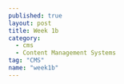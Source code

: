 ```yaml
---
published: true
layout: post
title: Week 1b
category: 
  - cms
  - Content Management Systems
tag: "CMS"
name: "week1b"
---
```

